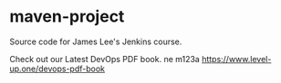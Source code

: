 # maven-project
Source code for James Lee's Jenkins course.

Check out our Latest DevOps PDF book.
ne m123a
https://www.level-up.one/devops-pdf-book

